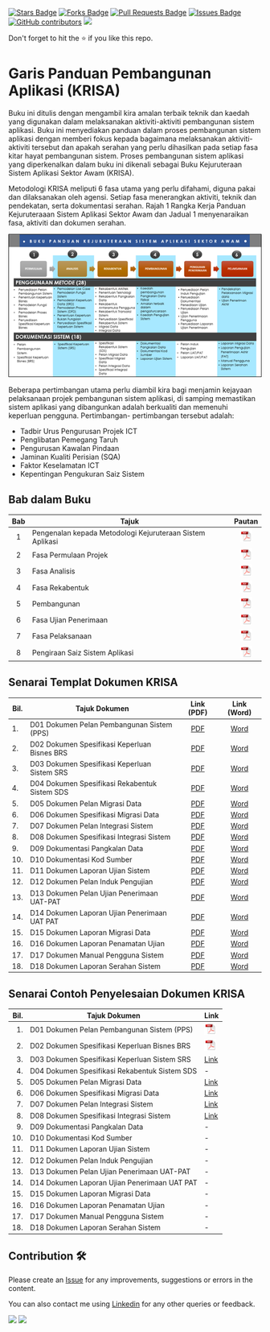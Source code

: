 <a href="https://github.com/drshahizan/software-engineering/stargazers"><img src="https://img.shields.io/github/stars/drshahizan/software-engineering" alt="Stars Badge"/></a>
<a href="https://github.com/drshahizan/software-engineering/network/members"><img src="https://img.shields.io/github/forks/drshahizan/software-engineering" alt="Forks Badge"/></a>
<a href="https://github.com/drshahizan/software-engineering/pulls"><img src="https://img.shields.io/github/issues-pr/drshahizan/software-engineering" alt="Pull Requests Badge"/></a>
<a href="https://github.com/drshahizan/software-engineering"><img src="https://img.shields.io/github/issues/drshahizan/software-engineering" alt="Issues Badge"/></a>
<a href="https://github.com/drshahizan/software-engineering/graphs/contributors"><img alt="GitHub contributors" src="https://img.shields.io/github/contributors/drshahizan/software-engineering?color=2b9348"></a>
![](https://visitor-badge.glitch.me/badge?page_id=drshahizan/software-engineering)

Don't forget to hit the :star: if you like this repo.

# Garis Panduan Pembangunan Aplikasi (KRISA)
Buku ini ditulis dengan mengambil kira amalan terbaik teknik dan kaedah yang digunakan dalam melaksanakan aktiviti-aktiviti pembangunan sistem aplikasi. Buku ini menyediakan panduan dalam proses pembangunan sistem aplikasi dengan memberi fokus kepada bagaimana melaksanakan aktiviti-aktiviti tersebut dan apakah serahan yang perlu dihasilkan pada setiap fasa kitar hayat pembangunan sistem. Proses pembangunan sistem aplikasi yang diperkenalkan dalam buku ini dikenali sebagai Buku Kejuruteraan Sistem Aplikasi Sektor Awam (KRISA).

Metodologi KRISA meliputi 6 fasa utama yang perlu difahami, diguna pakai dan dilaksanakan oleh agensi. Setiap fasa menerangkan aktiviti, teknik dan pendekatan, serta dokumentasi serahan. Rajah 1 Rangka Kerja Panduan Kejuruteraaan Sistem Aplikasi Sektor Awam dan Jadual 1 menyenaraikan fasa, aktiviti dan dokumen serahan.

![Rajah 1: Rangka Kerja Panduan Kejuruteraaan Sistem Aplikasi Sektor Awam](krisa/rajah.png)

Beberapa pertimbangan utama perlu diambil kira bagi menjamin kejayaan pelaksanaan projek pembangunan sistem aplikasi, di samping memastikan sistem aplikasi yang dibangunkan adalah berkualiti dan memenuhi keperluan pengguna. Pertimbangan- pertimbangan tersebut adalah:

- Tadbir Urus Pengurusan Projek ICT
- Penglibatan Pemegang Taruh
- Pengurusan Kawalan Pindaan
- Jaminan Kualiti Perisian (SQA)
- Faktor Keselamatan ICT
- Kepentingan Pengukuran Saiz Sistem

## Bab dalam Buku
| Bab | Tajuk | Pautan |
|:----:|----------------------------|:------:|
| 1 | Pengenalan kepada Metodologi Kejuruteraan Sistem Aplikasi |<a href="krisa/bab1.pdf"><img src="../images/pdf.svg" width="24px" height="24px" ></a>|
| 2 | Fasa Permulaan Projek |<a href="krisa/bab2.pdf"><img src="../images/pdf.svg" width="24px" height="24px" ></a>|
| 3 | Fasa Analisis |<a href="krisa/bab3.pdf"><img src="../images/pdf.svg" width="24px" height="24px" ></a>|
| 4 | Fasa Rekabentuk |<a href="krisa/bab4.pdf"><img src="../images/pdf.svg" width="24px" height="24px" ></a>|
| 5 | Pembangunan |<a href="krisa/bab5.pdf"><img src="../images/pdf.svg" width="24px" height="24px" ></a>|
| 6 | Fasa Ujian Penerimaan |<a href="krisa/bab6.pdf"><img src="../images/pdf.svg" width="24px" height="24px" ></a>|
| 7 | Fasa Pelaksanaan |<a href="krisa/bab7.pdf"><img src="../images/pdf.svg" width="24px" height="24px" ></a>|
| 8 | Pengiraan Saiz Sistem Aplikasi |<a href="krisa/bab8.pdf"><img src="../images/pdf.svg" width="24px" height="24px" ></a>|

## Senarai Templat Dokumen KRISA

| Bil. | Tajuk Dokumen | Link (PDF) | Link (Word) |
|------|------------------------------|:-------------------------:|:-------------------------:|
| 1.   | D01 Dokumen Pelan Pembangunan Sistem (PPS) | [PDF](/images/pdfdocument/template_pembangunan_sistem/D01_DOKUMEN_PELAN_PEMBANGUNAN_SISTEM_PPS.pdf) | [Word](/images/BC_KRISA_FasaRekabentuk/day3/D01_DOKUMEN_PELAN_PEMBANGUNAN_SISTEM_PPS.docx) |
| 2.   | D02 Dokumen Spesifikasi Keperluan Bisnes BRS | [PDF](/images/pdfdocument/template_pembangunan_sistem/D02_DOKUMEN_SPESIFIKASI_KEPERLUAN_BISNES_BRS.pdf) | [Word](/images/BC_KRISA_FasaRekabentuk/day3/D02_DOKUMEN_SPESIFIKASI_KEPERLUAN_BISNES_BRS.docx) |
| 3.   | D03 Dokumen Spesifikasi Keperluan Sistem SRS | [PDF](/images/pdfdocument/template_pembangunan_sistem/D03_DOKUMEN_SPESIFIKASI_KEPERLUAN_SISTEM_SRS.pdf) | [Word](/images/BC_KRISA_FasaRekabentuk/day3/D03_DOKUMEN_SPESIFIKASI_KEPERLUAN_SISTEM_SRS.docx) |
| 4.   | D04 Dokumen Spesifikasi Rekabentuk Sistem SDS | [PDF](/images/pdfdocument/template_pembangunan_sistem/D04_DOKUMEN_SPESIFIKASI_REKABENTUK_SISTEM_SDS.pdf) | [Word](/images/BC_KRISA_FasaRekabentuk/day3/D04_DOKUMEN_SPESIFIKASI_REKABENTUK_SISTEM_SDS.docx) |
| 5.   | D05 Dokumen Pelan Migrasi Data | [PDF](/images/pdfdocument/template_pembangunan_sistem/D05_DOKUMEN_PELAN_MIGRASI_DATA.pdf) | [Word](/images/BC_KRISA_FasaRekabentuk/day3/D05_DOKUMEN_PELAN_MIGRASI_DATA.docx) |
| 6.   | D06 Dokumen Spesifikasi Migrasi Data | [PDF](/images/pdfdocument/template_pembangunan_sistem/D06_DOKUMEN_SPESIFIKASI_MIGRASI_DATA.pdf) | [Word](/images/BC_KRISA_FasaRekabentuk/day3/D06_DOKUMEN_SPESIFIKASI_MIGRASI_DATA.docx) |
| 7.   | D07 Dokumen Pelan Integrasi Sistem           | [PDF](/images/pdfdocument/template_pembangunan_sistem/D07_DOKUMEN_PELAN_INTEGRASI_SISTEM.pdf) | [Word](/images/BC_KRISA_FasaRekabentuk/day3/D07_DOKUMEN_PELAN_INTEGRASI_SISTEM.docx) |
| 8.   | D08 Dokumen Spesifikasi Integrasi Sistem      | [PDF](/images/pdfdocument/template_pembangunan_sistem/D08_DOKUMEN_SPESIFIKASI_INTEGRASI_SISTEM.pdf) | [Word](/images/BC_KRISA_FasaRekabentuk/day3/D08_DOKUMEN_SPESIFIKASI_INTEGRASI_SISTEM.docx) |
| 9.   | D09 Dokumentasi Pangkalan Data               | [PDF](/images/pdfdocument/template_pembangunan_sistem/D09_DOKUMENTASI_PANGKALAN_DATA.pdf) | [Word](/images/BC_KRISA_FasaRekabentuk/day3/D09_DOKUMENTASI_PANGKALAN_DATA.docx) |
| 10.  | D10 Dokumentasi Kod Sumber                    | [PDF](/images/pdfdocument/template_pembangunan_sistem/D10_DOKUMENTASI_KOD_SUMBER.pdf) | [Word](/images/BC_KRISA_FasaRekabentuk/day3/D10_DOKUMENTASI_KOD_SUMBER.docx) |
| 11.  | D11 Dokumen Laporan Ujian Sistem              | [PDF](/images/pdfdocument/template_pembangunan_sistem/D11_DOKUMEN_LAPORAN_UJIAN_SISTEM.pdf) | [Word](/images/BC_KRISA_FasaRekabentuk/day3/D11_DOKUMEN_LAPORAN_UJIAN_SISTEM.docx) |
| 12.  | D12 Dokumen Pelan Induk Pengujian | [PDF](/images/pdfdocument/template_pembangunan_sistem/D12_DOKUMEN_PELAN_INDUK_PENGUJIAN.pdf) | [Word](/images/BC_KRISA_FasaRekabentuk/day3/D12_DOKUMEN_PELAN_INDUK_PENGUJIAN.docx) |
| 13.  | D13 Dokumen Pelan Ujian Penerimaan UAT-PAT | [PDF](/images/pdfdocument/template_pembangunan_sistem/D13_DOKUMEN_PELAN_UJIAN_PENERIMAAN_UAT-PAT.pdf) | [Word](/images/BC_KRISA_FasaRekabentuk/day3/D13_DOKUMEN_PELAN_UJIAN_PENERIMAAN_UAT-PAT.docx) |
| 14.  | D14 Dokumen Laporan Ujian Penerimaan UAT PAT  | [PDF](/images/pdfdocument/template_pembangunan_sistem/D14_DOKUMEN_LAPORAN_UJIAN_PENERIMAAN_UAT_PAT.pdf) | [Word](/images/BC_KRISA_FasaRekabentuk/day3/D14_DOKUMEN_LAPORAN_UJIAN_PENERIMAAN_UAT_PAT.docx) |
| 15.  | D15 Dokumen Laporan Migrasi Data | [PDF](/images/pdfdocument/template_pembangunan_sistem/D15_DOKUMEN_LAPORAN_MIGRASI_DATA.pdf) | [Word](/images/BC_KRISA_FasaRekabentuk/day3/D15_DOKUMEN_LAPORAN_MIGRASI_DATA.docx)                                                 |
| 16.  | D16 Dokumen Laporan Penamatan Ujian | [PDF](/images/pdfdocument/template_pembangunan_sistem/D16_DOKUMEN_LAPORAN_PENAMATAN_UJIAN.pdf) | [Word](/images/BC_KRISA_FasaRekabentuk/day3/D16_DOKUMEN_LAPORAN_PENAMATAN_UJIAN.docx) |
| 17.  | D17 Dokumen Manual Pengguna Sistem | [PDF](/images/pdfdocument/template_pembangunan_sistem/D17_DOKUMEN_MANUAL_PENGGUNA_SISTEM.pdf) | [Word](/images/BC_KRISA_FasaRekabentuk/day3/D17_DOKUMEN_MANUAL_PENGGUNA_SISTEM.docx) |
| 18.  | D18 Dokumen Laporan Serahan Sistem | [PDF](/images/pdfdocument/template_pembangunan_sistem/D18_DOKUMEN_LAPORAN_SERAHAN_SISTEM.pdf) | [Word](/images/BC_KRISA_FasaRekabentuk/day3/D18_DOKUMEN_LAPORAN_SERAHAN_SISTEM.docx) |


## Senarai Contoh Penyelesaian Dokumen KRISA

| Bil. | Tajuk Dokumen                               | Link                                  |
|-----:|--------------------------------------------|---------------------------------------|
|  1.  | D01 Dokumen Pelan Pembangunan Sistem (PPS)  | <a href="krisa/D01.pdf"><img src="../images/pdf.svg" width="24px" height="24px" ></a> |
|  2.  | D02 Dokumen Spesifikasi Keperluan Bisnes BRS| <a href="krisa/D02.pdf"><img src="../images/pdf.svg" width="24px" height="24px" ></a> |
|  3.  | D03 Dokumen Spesifikasi Keperluan Sistem SRS | [Link](/images/pdfdocument/krisa/ContohPenyelesaian/D03-SPESIFIKASI_KEPERLUAN_SISTEM.pdf) |
|  4.  | D04 Dokumen Spesifikasi Rekabentuk Sistem SDS| -                                     |
|  5.  | D05 Dokumen Pelan Migrasi Data              | [Link](/images/pdfdocument/krisa/ContohPenyelesaian/D05_DOKUMEN_PELAN_MIGRASI_DATA.pdf) |
|  6.  | D06 Dokumen Spesifikasi Migrasi Data         | [Link](/images/pdfdocument/krisa/ContohPenyelesaian/D06_DOKUMEN_SPESIFIKASI_MIGRASI_DATA.pdf) |
|  7.  | D07 Dokumen Pelan Integrasi Sistem           | [Link](/images/pdfdocument/krisa/ContohPenyelesaian/D07_DOKUMEN_PELAN_INTEGRASI_SISTEM.pdf) |
|  8.  | D08 Dokumen Spesifikasi Integrasi Sistem     | [Link](/images/pdfdocument/krisa/ContohPenyelesaian/D08_DOKUMEN_SPESIFIKASI_INTEGRASI_SISTEM.pdf) |
|  9.  | D09 Dokumentasi Pangkalan Data               | -                                     |
| 10.  | D10 Dokumentasi Kod Sumber                   | -                                     |
| 11.  | D11 Dokumen Laporan Ujian Sistem             | -                                     |
| 12.  | D12 Dokumen Pelan Induk Pengujian            | -                                     |
| 13.  | D13 Dokumen Pelan Ujian Penerimaan UAT-PAT   | -                                     |
| 14.  | D14 Dokumen Laporan Ujian Penerimaan UAT PAT | -                                     |
| 15.  | D15 Dokumen Laporan Migrasi Data             | -                                     |
| 16.  | D16 Dokumen Laporan Penamatan Ujian          | -                                     |
| 17.  | D17 Dokumen Manual Pengguna Sistem           | -                                     |
| 18.  | D18 Dokumen Laporan Serahan Sistem           | -                                     |


## Contribution 🛠️
Please create an [Issue](https://github.com/drshahizan/software-engineering/issues) for any improvements, suggestions or errors in the content.

You can also contact me using [Linkedin](https://www.linkedin.com/in/drshahizan/) for any other queries or feedback.

![](https://komarev.com/ghpvc/?username=drshahizan&label=Views&color=0e75b6&style=flat)
![](https://hit.yhype.me/github/profile?user_id=81284918)
